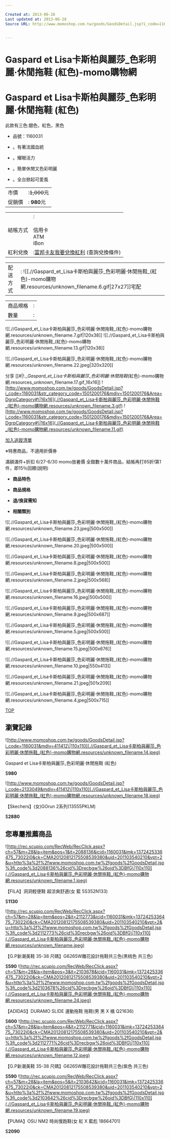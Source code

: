 ```yaml
---

Created at: 2013-06-28
Last updated at: 2013-06-28
Source URL: http://www.momoshop.com.tw/goods/GoodsDetail.jsp?i_code=1160031&str_category_code=1501200176&mdiv=1501200176&Area=DgrpCategory


---
```


# Gaspard et Lisa卡斯柏與麗莎_色彩明麗‧休閒拖鞋 (紅色)-momo購物網


# Gaspard et Lisa卡斯柏與麗莎\_色彩明麗‧休閒拖鞋 (紅色)

此款有三色:銀色，紅色，黑色

* 品號：1160031

* 。有著法國血統
* 。耀眼活力
* 。簡單休閒又色彩明麗
* 。全台掀起可愛風

|     |     |
| --- | --- |
| 市價  | :~~1,000~~元 |     |     |
| 促銷價 | : **980**元 |     |     |

|     |     |
| --- | --- |
| 結帳方式 | :<br><br>信用卡<br>ATM<br>iBon |
| 紅利兌換 | :[富邦卡友我要兌換紅利](http://www.momoshop.com.tw/goods/GoodsDetail.jsp?i_code=1160031&str_category_code=1501200176&mdiv=1501200176&Area=DgrpCategory#) (查詢兌換條件) |

|     |     |
| --- | --- |
| 配送方式 | : ![[.//Gaspard_et_Lisa卡斯柏與麗莎_色彩明麗‧休閒拖鞋_(紅色)-momo購物網.resources/unknown_filename.6.gif\\|27x27]]宅配 |

|     |     |
| --- | --- |
| 商品規格 | :   |
| 數量  | :   |

![[.//Gaspard_et_Lisa卡斯柏與麗莎_色彩明麗‧休閒拖鞋_(紅色)-momo購物網.resources/unknown_filename.7.gif|120x38]]
![[.//Gaspard_et_Lisa卡斯柏與麗莎_色彩明麗‧休閒拖鞋_(紅色)-momo購物網.resources/unknown_filename.13.gif|120x38]]

![[.//Gaspard_et_Lisa卡斯柏與麗莎_色彩明麗‧休閒拖鞋_(紅色)-momo購物網.resources/unknown_filename.22.jpeg\|320x320]]

分享
[[#|!.__Gaspard_et_Lisa卡斯柏與麗莎_色彩明麗‧休閒拖鞋_(紅色)-momo購物網.resources_unknown_filename.17.gif_16x16]]
![http://www.momoshop.com.tw/goods/GoodsDetail.jsp?i_code=1160031&str_category_code=1501200176&mdiv=1501200176&Area=DgrpCategory#\|16x16](.//Gaspard_et_Lisa卡斯柏與麗莎_色彩明麗‧休閒拖鞋_(紅色)-momo購物網.resources/unknown_filename.3.gif)
![http://www.momoshop.com.tw/goods/GoodsDetail.jsp?i_code=1160031&str_category_code=1501200176&mdiv=1501200176&Area=DgrpCategory#\|16x16](.//Gaspard_et_Lisa卡斯柏與麗莎_色彩明麗‧休閒拖鞋_(紅色)-momo購物網.resources/unknown_filename.11.gif)

[加入追蹤清單](http://www.momoshop.com.tw/goods/GoodsDetail.jsp?i_code=1160031&str_category_code=1501200176&mdiv=1501200176&Area=DgrpCategory#)

※特惠商品，不適用折價券

滿額滿件+折扣
6/27-6/30 momo放暑價 全館數十萬件商品，結帳再打85折!第1件，即15％回饋(說明)

* ****商品特色****

* **商品規格**
* **退/換貨需知**
* **相關類別**

![[.//Gaspard_et_Lisa卡斯柏與麗莎_色彩明麗‧休閒拖鞋_(紅色)-momo購物網.resources/unknown_filename.23.jpeg\|500x500]]

![[.//Gaspard_et_Lisa卡斯柏與麗莎_色彩明麗‧休閒拖鞋_(紅色)-momo購物網.resources/unknown_filename.20.jpeg\|500x500]]

![[.//Gaspard_et_Lisa卡斯柏與麗莎_色彩明麗‧休閒拖鞋_(紅色)-momo購物網.resources/unknown_filename.8.jpeg\|500x500]]

![[.//Gaspard_et_Lisa卡斯柏與麗莎_色彩明麗‧休閒拖鞋_(紅色)-momo購物網.resources/unknown_filename.2.jpeg\|500x568]]

![[.//Gaspard_et_Lisa卡斯柏與麗莎_色彩明麗‧休閒拖鞋_(紅色)-momo購物網.resources/unknown_filename.16.jpeg\|500x500]]

![[.//Gaspard_et_Lisa卡斯柏與麗莎_色彩明麗‧休閒拖鞋_(紅色)-momo購物網.resources/unknown_filename.9.jpeg\|500x687]]

![[.//Gaspard_et_Lisa卡斯柏與麗莎_色彩明麗‧休閒拖鞋_(紅色)-momo購物網.resources/unknown_filename.5.jpeg\|500x500]]

![[.//Gaspard_et_Lisa卡斯柏與麗莎_色彩明麗‧休閒拖鞋_(紅色)-momo購物網.resources/unknown_filename.15.jpeg\|500x676]]

![[.//Gaspard_et_Lisa卡斯柏與麗莎_色彩明麗‧休閒拖鞋_(紅色)-momo購物網.resources/unknown_filename.10.jpeg\|550x413]]

![[.//Gaspard_et_Lisa卡斯柏與麗莎_色彩明麗‧休閒拖鞋_(紅色)-momo購物網.resources/unknown_filename.21.jpeg\|501x209]]

![[.//Gaspard_et_Lisa卡斯柏與麗莎_色彩明麗‧休閒拖鞋_(紅色)-momo購物網.resources/unknown_filename.4.jpeg\|500x715]]

[TOP](http://www.momoshop.com.tw/goods/GoodsDetail.jsp?i_code=1160031&str_category_code=1501200176&mdiv=1501200176&Area=DgrpCategory#vendordetail)

## 瀏覽記錄

![http://www.momoshop.com.tw/goods/GoodsDetail.jsp?i_code=1160031&mdiv=411412\|110x110](.//Gaspard_et_Lisa卡斯柏與麗莎_色彩明麗‧休閒拖鞋_(紅色)-momo購物網.resources/unknown_filename.14.jpeg)

Gaspard et Lisa卡斯柏與麗莎\_色彩明麗‧休閒拖鞋 (紅色)

$**980**

![http://www.momoshop.com.tw/goods/GoodsDetail.jsp?i_code=2133049&mdiv=411412\|110x110](.//Gaspard_et_Lisa卡斯柏與麗莎_色彩明麗‧休閒拖鞋_(紅色)-momo購物網.resources/unknown_filename.18.jpeg)

【Skechers】(女)GOrun 2系列(13555PKLM)

$**2880**

## 您專屬推薦商品

![http://rec.scupio.com/RecWeb/RecClick.aspx?ch=57&m=28&la=item&pos=1&it=2088136&icid=1160031&imk=1372425336475_73022i0&ck=CMA20120812175508539380&uid=201103540210&vpt=2&u=http%3a%2f%2fwww.momoshop.com.tw%2fgoods%2fGoodsDetail.jsp%3fi_code%3d2088136%26cid%3Drecbgw%26oid%3DBfG\|110x110](.//Gaspard_et_Lisa卡斯柏與麗莎_色彩明麗‧休閒拖鞋_(紅色)-momo購物網.resources/unknown_filename.1.jpeg)

【FILA】洞洞輕便鞋 超涼爽舒適(女 藍 5S352N133)

$**1130**

![http://rec.scupio.com/RecWeb/RecClick.aspx?ch=57&m=28&la=item&pos=2&it=2112773&icid=1160031&imk=1372425336475_73022i0&ck=CMA20120812175508539380&uid=201103540210&vpt=2&u=http%3a%2f%2fwww.momoshop.com.tw%2fgoods%2fGoodsDetail.jsp%3fi_code%3d2112773%26cid%3Drecbgw%26oid%3DBfG\|110x110](.//Gaspard_et_Lisa卡斯柏與麗莎_色彩明麗‧休閒拖鞋_(紅色)-momo購物網.resources/unknown_filename.jpeg)

【G.P新潮美鞋 35-38 尺碼】G6265W雕花設計拖鞋共三色(黑桃色 共三色)

$**590**
![http://rec.scupio.com/RecWeb/RecClick.aspx?ch=57&m=28&la=item&pos=3&it=2103678&icid=1160031&imk=1372425336475_73022i0&ck=CMA20120812175508539380&uid=201103540210&vpt=2&u=http%3a%2f%2fwww.momoshop.com.tw%2fgoods%2fGoodsDetail.jsp%3fi_code%3d2103678%26cid%3Drecbgw%26oid%3DBfG\|110x110](.//Gaspard_et_Lisa卡斯柏與麗莎_色彩明麗‧休閒拖鞋_(紅色)-momo購物網.resources/unknown_filename.24.jpeg)

【ADIDAS】DURAMO SLIDE 運動拖鞋 拖鞋(男 黑 X 橘 Q21636)

$**600**
![http://rec.scupio.com/RecWeb/RecClick.aspx?ch=57&m=28&la=item&pos=4&it=2112771&icid=1160031&imk=1372425336475_73022i0&ck=CMA20120812175508539380&uid=201103540210&vpt=2&u=http%3a%2f%2fwww.momoshop.com.tw%2fgoods%2fGoodsDetail.jsp%3fi_code%3d2112771%26cid%3Drecbgw%26oid%3DBfG\|110x110](.//Gaspard_et_Lisa卡斯柏與麗莎_色彩明麗‧休閒拖鞋_(紅色)-momo購物網.resources/unknown_filename.12.jpeg)

【G.P新潮美鞋 35-38 尺碼】G6265W雕花設計拖鞋共三色(紫色 共三色)

$**590**
![http://rec.scupio.com/RecWeb/RecClick.aspx?ch=57&m=28&la=item&pos=5&it=2103642&icid=1160031&imk=1372425336475_73022i0&ck=CMA20120812175508539380&uid=201103540210&vpt=2&u=http%3a%2f%2fwww.momoshop.com.tw%2fgoods%2fGoodsDetail.jsp%3fi_code%3d2103642%26cid%3Drecbgw%26oid%3DBfG\|110x110](.//Gaspard_et_Lisa卡斯柏與麗莎_色彩明麗‧休閒拖鞋_(紅色)-momo購物網.resources/unknown_filename.19.jpeg)

【PUMA】OSU NM2 時尚慢跑鞋(女 紅 X 藍彪 18664701)

$**2090**

